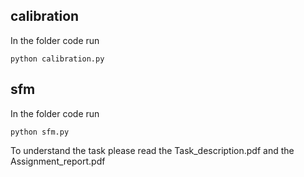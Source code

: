 ## calibration
In the folder code run
```
python calibration.py
```
## sfm
In the folder code run
```
python sfm.py
```

To understand the task please read the Task_description.pdf and the Assignment_report.pdf